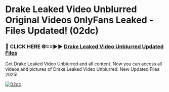 # Drake Leaked Video Unblurred Original Videos 0nlyFans Leaked - Files Updated! (02dc)

<h3>🔴 CLICK HERE 🌐==►► <a href="https://tinyurl.com/ms9xzufz" rel="nofollow">Drake Leaked Video Unblurred Updated Files</a></h3>

Get Drake Leaked Video Unblurred and all content. Now you can access all videos and pictures of Drake Leaked Video Unblurred. New Updated Files 2025!

[![02dc](https://i.imgur.com/ppqm5kG.gif)](https://tinyurl.com/ms9xzufz)
